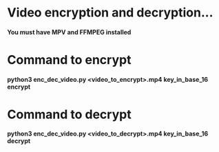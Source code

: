 # Video encryption and decryption...

#### You must have MPV and FFMPEG installed

# Command to encrypt
#### python3 enc_dec_video.py <video_to_encrypt>.mp4 key_in_base_16 encrypt

# Command to decrypt
#### python3 enc_dec_video.py <video_to_decrypt>.mp4 key_in_base_16 decrypt